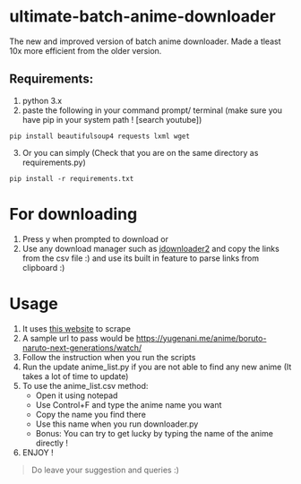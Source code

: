 # ultimate-batch-anime-downloader
The new and improved version of batch anime downloader. Made a tleast 10x more efficient from the older version.

## Requirements:
1. python 3.x 
2. paste the following in your command prompt/ terminal (make sure you have pip in your system path ! [search youtube])

```
pip install beautifulsoup4 requests lxml wget
```
3. Or you can simply (Check that you are on the same directory as requirements.py)
```
pip install -r requirements.txt
```

# For downloading
1. Press y when prompted to download or
2. Use any download manager such as [jdownloader2](https://jdownloader.org/download/index) and copy the links from the csv file :)
  and use its built in feature to parse links from clipboard :)

# Usage
1. It uses [this website](https://yugenani.me) to scrape
2. A sample url to pass would be https://yugenani.me/anime/boruto-naruto-next-generations/watch/
3. Follow the instruction when you run the scripts
4. Run the update anime_list.py if you are not able to find any new anime (It takes a lot of time to update) 
5. To use the anime_list.csv method: 
   - Open it using notepad
   - Use Control+F and type the anime name you want
   - Copy the name you find there
   - Use this name when you run downloader.py
   - Bonus: You can try to get lucky by typing the name of the anime directly !
6. ENJOY !
> Do leave your suggestion and queries  :)
